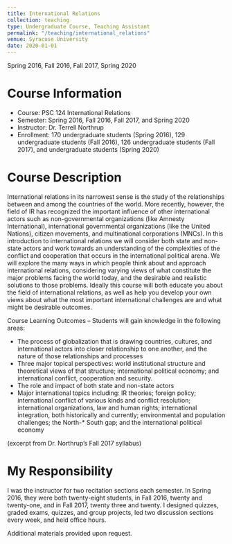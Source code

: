 ```yaml
---
title: International Relations
collection: teaching
type: Undergraduate Course, Teaching Assistant
permalink: "/teaching/international_relations"
venue: Syracuse University
date: 2020-01-01
---
```


Spring 2016, Fall 2016, Fall 2017, Spring 2020

Course Information
======
* Course: PSC 124 International Relations   
* Semester: Spring 2016, Fall 2016, Fall 2017, and Spring 2020
* Instructor: Dr. Terrell Northrup    
* Enrollment: 170 undergraduate students (Spring 2016), 129 undergraduate students (Fall 2016), 126 undergraduate students (Fall 2017), and undergraduate students (Spring 2020)

Course Description
======
International relations in its narrowest sense is the study of the relationships between and among the countries of the world. More recently, however, the field of IR has recognized the important influence of other international actors such as non-governmental organizations (like Amnesty International), international governmental organizations (like the United Nations), citizen movements, and multinational corporations (MNCs). In this introduction to international relations we will consider both state and non-state actors and work towards an understanding of the complexities of the conflict and cooperation that occurs in the international political arena. We will explore the many ways in which people think about and approach international relations, considering varying views of what constitute the major problems facing the world today, and the desirable and realistic solutions to those problems. Ideally this course will both educate you about the field of international relations, as well as help you develop your own views about what the most important international challenges are and what might be desirable outcomes.       

Course Learning Outcomes – Students will gain knowledge in the following areas:

* The process of globalization that is drawing countries, cultures, and international actors into closer relationship to one another, and the nature of those relationships and processes
* Three major topical perspectives: world institutional structure and theoretical views of that structure; international political economy; and international conflict, cooperation and security.
* The role and impact of both state and non-state actors
* Major international topics including: IR theories; foreign policy; international conflict of various kinds and conflict resolution; international organizations, law and human rights; international integration, both historically and currently; environmental and population challenges; the North-* South gap; and the international political economy    

(excerpt from Dr. Northrup’s Fall 2017 syllabus)

My Responsibility
======
I was the instructor for two recitation sections each semester. In Spring 2016, they were both twenty-eight students, in Fall 2016, twenty and twenty-one, and in Fall 2017, twenty three and twenty. I designed quizzes, graded exams, quizzes, and group projects, led two discussion sections every week, and held office hours.


Additional materials provided upon request.
